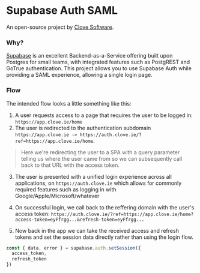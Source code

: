 # Supabase Auth SAML 

An open-source project by [Clove Software](https://clove.ie).

### Why?

[Supabase](https://supabase.com) is an excellent Backend-as-a-Service offering built upon Postgres for small teams,
with integrated features such as PostgREST and GoTrue authentication. This project allows you to use Supabase Auth while
providing a SAML experience, allowing a single login page. 

### Flow

The intended flow looks a little something like this:
1. A user requests access to a page that requires the user to be logged in: `https://app.clove.ie/home`
2. The user is redirected to the authentication subdomain `https://app.clove.ie -> https://auth.clove.ie/?ref=https://app.clove.ie/home`.

> Here we're redirecting the user to a SPA with a query parameter telling us where the user came from so we can subsequently call back to that URL with the access token.

3. The user is presented with a unified login experience across all applications, on `https://auth.clove.ie` which allows for commonly required features
such as logging in with Google/Apple/Microsoft/whatever

4. On successful login, we call back to the reffering domain with the user's access token: `https://auth.clove.ie/?ref=https://app.clove.ie/home?access-token=eyFfrgg...&refresh-token=eyFfrgg...`

5. Now back in the app we can take the received access and refresh tokens and set the session data directly rather than using the login flow.
```js
const { data, error } = supabase.auth.setSession({
  access_token,
  refresh_token
})
```
